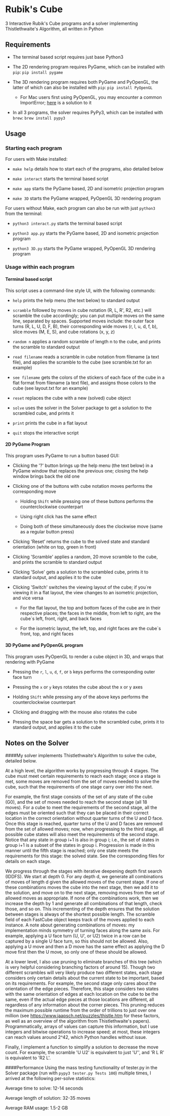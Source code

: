 # Rubik's Cube
3 Interactive Rubik's Cube programs and a solver implementing Thistlethwaite's Algorithm, all written in Python


## Requirements
* The terminal based script requires just base Python3

* The 2D rendering program requires PyGame, which can be installed with `pip`: `pip install pygame`

* The 3D rendering program requires both PyGame and PyOpenGL, the latter of which can also be installed with `pip`: `pip install PyOpenGL`
    * For Mac users first using PyOpenGL, you may encounter a common ImportError; [here](https://github.com/PixarAnimationStudios/USD/issues/1372) is a solution to it

* In all 3 programs, the solver requires PyPy3, which can be installed with `brew`: `brew install pypy3`


## Usage
### Starting each program
For users with Make installed:

* `make help` details how to start each of the programs, also detailed below

* `make interact` starts the terminal based script

* `make app` starts the PyGame based, 2D and isometric projection program

* `make 3D` starts the PyGame wrapped, PyOpenGL 3D rendering program

For users without Make, each program can also be run with just `python3` from the terminal:

* `python3 interact.py` starts the terminal based script

* `python3 app.py` starts the PyGame based, 2D and isometric projection program

* `python3 3D.py` starts the PyGame wrapped, PyOpenGL 3D rendering program

### Usage within each program
#### Terminal based script
This script uses a command-line style UI, with the following commands:

* `help` prints the help menu (the text below) to standard output

* `scramble` followed by moves in cube notation (R, L, R', R2, etc.) will scramble the cube accordingly; you can put multiple moves on the same line, separated by spaces. Supported moves include: the outer face turns (R, L, U, D, F, B), their corresponding wide moves (r, l, u, d, f, b), slice moves (M, E, S), and cube rotations (x, y, z)

* `random n` applies a random scramble of length n to the cube, and prints the scramble to standard output

* `read filename` reads a scramble in cube notation from filename (a text file),
        and applies the scramble to the cube (see scramble.txt for an example)

* `see filename` gets the colors of the stickers of each face of the cube in a flat format
        from filename (a text file), and assigns those colors to the cube (see layout.txt for an example)

* `reset` replaces the cube with a new (solved) cube object

* `solve` uses the solver in the Solver package to get a solution to the scrambled cube, and prints it

* `print` prints the cube in a flat layout

* `quit` stops the interactive script

#### 2D PyGame Program
This program uses PyGame to run a button based GUI:

* Clicking the '?' button brings up the help menu (the text below) in a PyGame window that replaces the previous one; closing the help window brings back the old one
  
* Clicking one of the buttons with cube notation moves performs the corresponding move

    * Holding `Shift` while pressing one of these buttons performs the counterclockwise counterpart
    
    * Using right click has the same effect
    
    * Doing both of these simultaneously does the clockwise move (same as a regular button press)
    
* Clicking 'Reset' returns the cube to the solved state and standard orientation (white on top, green in front)

* Clicking 'Scramble' applies a random, 20 move scramble to the cube, and prints the scramble to standard output

* Clicking 'Solve' gets a solution to the scrambled cube, prints it to standard output, and applies it to the cube

* Clicking 'Switch' switches the viewing layout of the cube; if you`re viewing it in a flat layout, the view changes to an isometric projection, and vice versa

    * For the flat layout, the top and bottom faces of the cube are in their respective places; the faces in the middle, from left to right, are the cube`s left, front, right, and back faces
    
    * For the isometric layout, the left, top, and right faces are the cube`s front, top, and right faces
    
#### 3D PyGame and PyOpenGL program
This program uses PyOpenGL to render a cube object in 3D, and wraps that rendering with PyGame

* Pressing the `r`, `l`, `u`, `d`, `f`, or `b` keys performs the corresponding outer face turn

* Pressing the `x` or `y` keys rotates the cube about the x or y axes
    
* Holding `Shift` while pressing any of the above keys performs the counterclockwise counterpart

* Clicking and dragging with the mouse also rotates the cube

* Pressing the space bar gets a solution to the scrambled cube, prints it to standard output, and applies it to the cube

## Notes on the Solver

####My solver implements Thistlethwaite's Algorithm to solve the cube, detailed below.

At a high level, the algorithm works by progressing through 4 stages. The cube must meet certain requirements to reach
each stage; once a stage is met, some moves are removed from the set of moves needed to solve the cube, such that the
requirements of one stage carry over into the next.

For example, the first stage consists of the set of any state of the cube (G0), and the set of moves needed to reach the
second stage (all 18 moves). For a cube to meet the requirements of the second stage, all the edges must be oriented
such that they can be placed in their correct location in the correct orientation without quarter turns of the U and D
face. Once this stage is reached, quarter turns of the U and D faces are removed from the set of allowed moves; now,
when progressing to the third stage, all possible cube states will also meet the requirements of the second stage.
Notice that any state in group i+1 is also in group i; i.e., the set of states in group i+1 is a subset of the states
in group i. Progression is made in this manner until the fifth stage is reached; only one state meets the
requirements for this stage: the solved state. See the corresponding files for details on each stage.

We progress through the stages with iterative deepening depth first search (IDDFS). We start at depth 0. For any depth
d, we generate all combinations of moves of length d given the allowed moves of the current stage. If one of these
combinations moves the cube into the next stage, then we add it to the solution, and move on to the next stage,
removing moves from the set of allowed moves as appropriate.
If none of the combinations work, then we increase the depth by 1 and generate all combinations of that length, check
those, and so on. This incrementing of the depth ensures that the solution between stages is always of the shortest
possible length. The scramble field of each FastCube object keeps track of the moves applied to each instance.
A note about generating combinations of moves: my implementation minds symmetry of turning faces along the same axis.
For example, applying a U face turn (U, U', or U2) twice in a row can be captured by a single U face turn, so this
should not be allowed. Also, applying a U move and then a D move has the same effect as applying the D move first then
the U move, so only one of these should be allowed.

At a lower level, I also use pruning to eliminate branches of this tree (which is very helpful considering branching
factors of around 15). Though two different scrambles will very likely produce two different states, each stage
considers only certain details about the current state to be important, based on its requirements. For example, the
second stage only cares about the orientation of the edge pieces. Therefore, this stage considers two states with
the same orientation of edges at each location on the cube to be the same, even if the actual edge pieces at those
locations are different, all regardless of any information about the corner pieces. This pruning reduces the maximum
possible runtime from the order of trillions to just over one million (see https://www.jaapsch.net/puzzles/thistle.htm
for these factors, as well as an overview of the algorithm from Thistlethwaite's papers). Programmatically, arrays of
values can capture this information, but I use integers and bitwise operations to increase speed; at most, these
integers can reach values around 2^42, which Python handles without issue.

Finally, I implement a function to simplify a solution to decrease the move count. For example, the scramble 'U U2' is
equivalent to just 'U'', and 'R L R' is equivalent to 'R2 L'.

####Performance
Using the mass testing functionality of tester.py in the Solver package (run with `pypy3 tester.py Tests 100`) multiple
times, I arrived at the following per-solve statistics:

Average time to solve: 12-14 seconds

Average length of solution: 32-35 moves

Average RAM usage: 1.5-2 GB